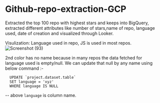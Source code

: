 # Github-repo-extraction-GCP
Extracted the top 100 repo with highest stars and keeps into BigQuery, extracted different attributes like number of stars,name of repo, language used, date of creation and visualized through Looker.


Visulization: Language used in repo, JS is used in most repos.
![Screenshot (93)](https://user-images.githubusercontent.com/96521078/224222318-ff8ea175-b60e-436f-aeb1-420c7b1bcbb9.png)

2nd color has no name because in many repos the data fetched for language used is empty/null.
We can update that null by any name using below command :-

      UPDATE `project.dataset.table`
      SET language = 'xyz'
      WHERE language IS NULL
  
  -- above `language` is column name.
